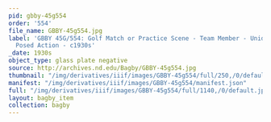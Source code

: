 ```yaml
---
pid: gbby-45g554
order: '554'
file_name: GBBY-45g554.jpg
label: 'GBBY 45G/554: Golf Match or Practice Scene - Team Member - Unidentified -
  Posed Action - c1930s'
_date: 1930s
object_type: glass plate negative
source: http://archives.nd.edu/Bagby/GBBY-45g554.jpg
thumbnail: "/img/derivatives/iiif/images/GBBY-45g554/full/250,/0/default.jpg"
manifest: "/img/derivatives/iiif/images/GBBY-45g554/manifest.json"
full: "/img/derivatives/iiif/images/GBBY-45g554/full/1140,/0/default.jpg"
layout: bagby_item
collection: bagby
---
```

